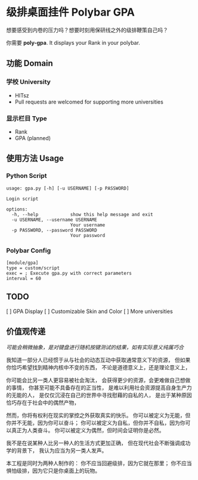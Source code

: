 # 级排桌面挂件 Polybar GPA

想要感受到内卷的压力吗？想要时刻用保研线之外的级排鞭策自己吗？

你需要 **poly-gpa**. It displays your Rank in your polybar.

## 功能 Domain

### 学校 University

- HITsz
- Pull requests are welcomed for supporting more universities

### 显示栏目 Type

- Rank
- GPA (planned)

## 使用方法 Usage

### Python Script

```
usage: gpa.py [-h] [-u USERNAME] [-p PASSWORD]

Login script

options:
  -h, --help            show this help message and exit
  -u USERNAME, --username USERNAME
                        Your username
  -p PASSWORD, --password PASSWORD
                        Your password
```

### Polybar Config

```
[module/gpa]
type = custom/script
exec = ; Execute gpa.py with correct parameters
interval = 60
```

## TODO

[ ] GPA Display
[ ] Customizable Skin and Color
[ ] More universities

## 价值观传递

_可能会稍微抽象，是对键盘进行随机按键测试的结果，如有实际意义纯属巧合_

我知道一部分人已经惯于从与社会的动态互动中获取通常意义下的资源，
但如果你恰巧希望找到精神内核中不变的东西，
不论是道德意义上，还是理论意义上，

你可能会比另一类人更容易被社会淘汰，
会获得更少的资源，会更难做自己想做的事情，
你甚至可能不具备存在的正当性，
是难以利用社会资源提高自身生产力的无能的人，
是仅仅沉浸在自己的世界中寻找慰藉的自私的人，
是出于某种原因恰巧存在于社会中的偶然产物，

然而，你将有权利在现实的掌控之外获取真实的快乐。
你可以被定义为无能，但你并不无能，因为你可以奋斗；
你可以被定义为自私，但你并不自私，因为你可以真正为人类奋斗。
你可以被定义为偶然，但时间会证明你是必然。

我不是在说某种人比另一种人的生活方式更加正确，
但在现代社会不断强调成功学的背景下，
我认为应当为另一类人发声。

本工程是同时为两种人制作的：
你不应当回避级排，因为它就在那里；
你不应当惧怕级排，因为它只是你桌面上的玩物。
